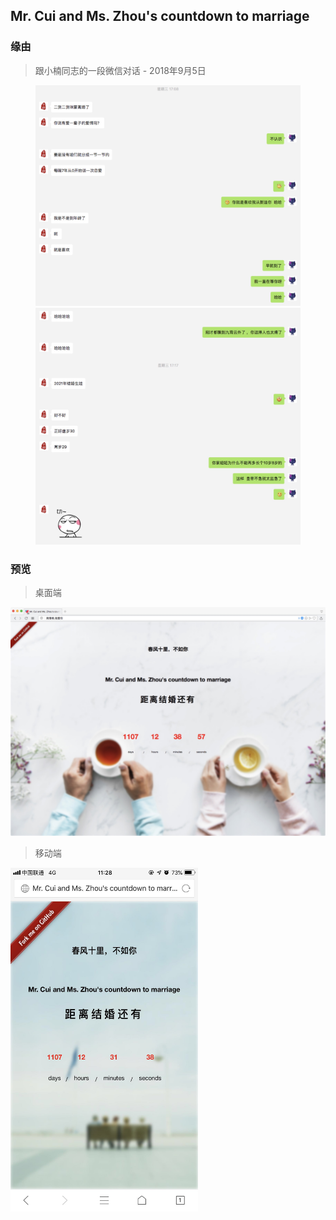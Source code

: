 ## Mr. Cui and Ms. Zhou's countdown to marriage

### 缘由
> 跟小楠同志的一段微信对话 - 2018年9月5日
<figure class="half">
    <img src="./assets/chat-1.jpg">
    <img src="./assets/chat-2.jpg">
</figure>

### 预览
> 桌面端

![screenShoot](/assets/pc-screenshot.jpg)

> 移动端

<img src="./assets/mobile-screenshot.jpg" width="300" height="550">
